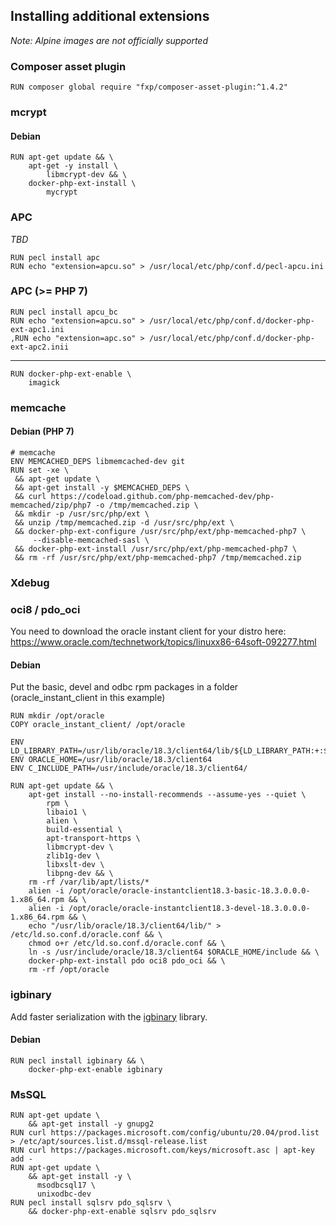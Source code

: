 ## Installing additional extensions

*Note: Alpine images are not officially supported*

### Composer asset plugin

    RUN composer global require "fxp/composer-asset-plugin:^1.4.2"

### mcrypt

#### Debian

```
RUN apt-get update && \
    apt-get -y install \
        libmcrypt-dev && \
    docker-php-ext-install \
        mycrypt        
```


### APC

*TBD*

    RUN pecl install apc
    RUN echo "extension=apcu.so" > /usr/local/etc/php/conf.d/pecl-apcu.ini

### APC (>= PHP 7)

    RUN pecl install apcu_bc
    RUN echo "extension=apcu.so" > /usr/local/etc/php/conf.d/docker-php-ext-apc1.ini
    ,RUN echo "extension=apc.so" > /usr/local/etc/php/conf.d/docker-php-ext-apc2.inii

---

    RUN docker-php-ext-enable \
        imagick

### memcache

#### Debian (PHP 7)     
     
    # memcache
    ENV MEMCACHED_DEPS libmemcached-dev git
    RUN set -xe \
     && apt-get update \
     && apt-get install -y $MEMCACHED_DEPS \
     && curl https://codeload.github.com/php-memcached-dev/php-memcached/zip/php7 -o /tmp/memcached.zip \
     && mkdir -p /usr/src/php/ext \
     && unzip /tmp/memcached.zip -d /usr/src/php/ext \
     && docker-php-ext-configure /usr/src/php/ext/php-memcached-php7 \
         --disable-memcached-sasl \
     && docker-php-ext-install /usr/src/php/ext/php-memcached-php7 \
     && rm -rf /usr/src/php/ext/php-memcached-php7 /tmp/memcached.zip
     
### Xdebug
   
        
### oci8 / pdo_oci
You need to download the oracle instant client for your distro here: https://www.oracle.com/technetwork/topics/linuxx86-64soft-092277.html

#### Debian
Put the basic, devel and odbc rpm packages in a folder (oracle_instant_client in this example)

    RUN mkdir /opt/oracle
    COPY oracle_instant_client/ /opt/oracle

    ENV LD_LIBRARY_PATH=/usr/lib/oracle/18.3/client64/lib/${LD_LIBRARY_PATH:+:$LD_LIBRARY_PATH}
    ENV ORACLE_HOME=/usr/lib/oracle/18.3/client64
    ENV C_INCLUDE_PATH=/usr/include/oracle/18.3/client64/
    
    RUN apt-get update && \
        apt-get install --no-install-recommends --assume-yes --quiet \
            rpm \
            libaio1 \
            alien \
            build-essential \
            apt-transport-https \
            libmcrypt-dev \
            zlib1g-dev \
            libxslt-dev \
            libpng-dev && \
        rm -rf /var/lib/apt/lists/*
        alien -i /opt/oracle/oracle-instantclient18.3-basic-18.3.0.0.0-1.x86_64.rpm && \
        alien -i /opt/oracle/oracle-instantclient18.3-devel-18.3.0.0.0-1.x86_64.rpm && \
        echo "/usr/lib/oracle/18.3/client64/lib/" > /etc/ld.so.conf.d/oracle.conf && \
        chmod o+r /etc/ld.so.conf.d/oracle.conf && \
        ln -s /usr/include/oracle/18.3/client64 $ORACLE_HOME/include && \
        docker-php-ext-install pdo oci8 pdo_oci && \
        rm -rf /opt/oracle


### igbinary
Add faster serialization with the [igbinary](https://github.com/igbinary/igbinary) library.

#### Debian

    RUN pecl install igbinary && \
        docker-php-ext-enable igbinary


### MsSQL

    RUN apt-get update \
        && apt-get install -y gnupg2
    RUN curl https://packages.microsoft.com/config/ubuntu/20.04/prod.list > /etc/apt/sources.list.d/mssql-release.list
    RUN curl https://packages.microsoft.com/keys/microsoft.asc | apt-key add -
    RUN apt-get update \
        && apt-get install -y \
          msodbcsql17 \
          unixodbc-dev
    RUN pecl install sqlsrv pdo_sqlsrv \
        && docker-php-ext-enable sqlsrv pdo_sqlsrv
